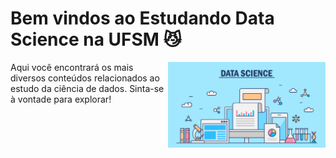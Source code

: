 <h1>Bem vindos ao Estudando Data Science na UFSM 😼</h1>

<img src="./images/data-science.jpg" align="right" width="50%" alt="data-science"/>

<p align="left">Aqui você encontrará os mais diversos conteúdos relacionados ao estudo da ciência de dados. Sinta-se à vontade para explorar!</p>
